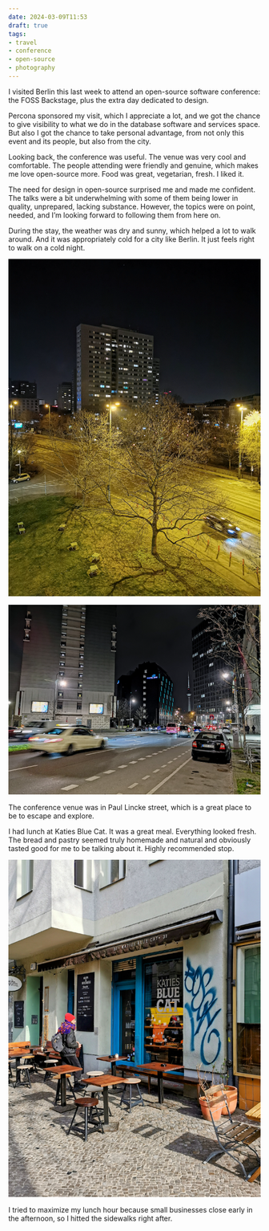 ```yaml
---
date: 2024-03-09T11:53
draft: true
tags:
- travel
- conference
- open-source
- photography
---
```


I visited Berlin this last week to attend an open-source software conference: the FOSS Backstage, plus the extra day dedicated to design.

Percona sponsored my visit, which I appreciate a lot, and we got the chance to give visibility to what we do in the database software and services space. But also I got the chance to take personal advantage, from not only this event and its people, but also from the city.

Looking back, the conference was useful. The venue was very cool and comfortable. The people attending were friendly and genuine, which makes me love open-source more. Food was great, vegetarian, fresh. I liked it. 

The need for design in open-source surprised me and made me confident. The talks were a bit underwhelming with some of them being lower in quality, unprepared, lacking substance. However, the topics were on point, needed, and I’m looking forward to following them from here on.

During the stay, the weather was dry and sunny, which helped a lot to walk around. And it was appropriately cold for a city like Berlin. It just feels right to walk on a cold night.

![](../attachment/vsc-paste/2024030911-240309224308.png)

![](../attachment/vsc-paste/2024030911-240309224338.png)

The conference venue was in Paul Lincke street, which is a great place to be to escape and explore.

I had lunch at Katies Blue Cat. It was a great meal. Everything looked fresh. The bread and pastry seemed truly homemade and natural and obviously tasted good for me to be talking about it. Highly recommended stop.

![](../attachment/vsc-paste/2024030911-240309224756.png)

I tried to maximize my lunch hour because small businesses close early in the afternoon, so I hitted the sidewalks right after.